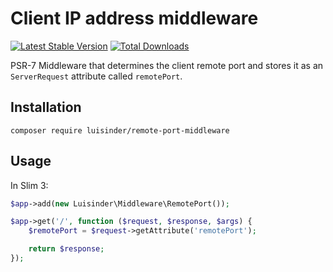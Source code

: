 # Client IP address middleware
[![Latest Stable Version](https://poser.pugx.org/luisinder/remote-port-middleware/v/stable)](https://packagist.org/packages/luisinder/remote-port-middleware)
[![Total Downloads](https://poser.pugx.org/luisinder/remote-port-middleware/downloads)](https://packagist.org/packages/luisinder/remote-port-middleware)

PSR-7 Middleware that determines the client remote port and stores it as an `ServerRequest` attribute called `remotePort`.


## Installation

`composer require luisinder/remote-port-middleware`

## Usage

In Slim 3:

```php
$app->add(new Luisinder\Middleware\RemotePort());

$app->get('/', function ($request, $response, $args) {
    $remotePort = $request->getAttribute('remotePort');

    return $response;
});
```